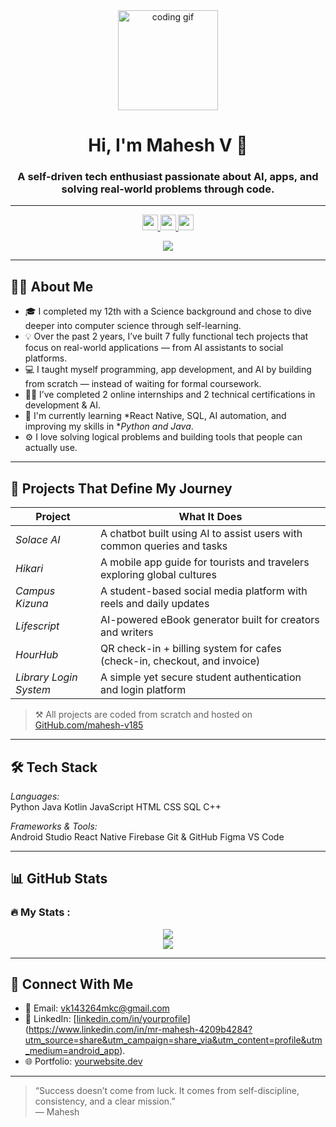 <div align="center">
  <img height="160" src="https://media.giphy.com/media/M9gbBd9nbDrOTu1Mqx/giphy.gif" alt="coding gif" />
</div>

<div align="center">
  <h1>Hi, I'm Mahesh V 👋</h1>
  <h3>A self-driven tech enthusiast passionate about AI, apps, and solving real-world problems through code.</h3>
</div>

---

<div align="center">
 <p align="center">
  <a href="https://www.linkedin.com/in/mr-mahesh-4209b4284?utm_source=share&utm_campaign=share_via&utm_content=profile&utm_medium=android_app" target="_blank">
    <img src="https://img.shields.io/static/v1?message=LinkedIn&logo=linkedin&label=&color=0077B5&logoColor=white&labelColor=&style=for-the-badge" height="25" />
  </a>
  <a href="https://sensational-genie-2ecfa0.netlify.app/" target="_blank">
    <img src="https://img.shields.io/static/v1?message=Portfolio&logo=google-chrome&label=&color=green&logoColor=white&labelColor=&style=for-the-badge" height="25" />
  </a>
  <a href="mailto:vk143264mkc@gmail.com" target="_blank">
    <img src="https://img.shields.io/static/v1?message=Mail&logo=gmail&label=&color=EA4335&logoColor=white&labelColor=&style=for-the-badge" height="25" />
  </a>
</p>

</div>

<div align="center">
  <img src="https://visitor-badge.laobi.icu/badge?page_id=MaheshV.MaheshV&style=flat-square" />
</div>

---

## 👨‍💻 About Me

- 🎓 I completed my 12th with a Science background and chose to dive deeper into computer science through self-learning.
- 💡 Over the past 2 years, I’ve built 7 fully functional tech projects that focus on real-world applications — from AI assistants to social platforms.
- 💻 I taught myself programming, app development, and AI by building from scratch — instead of waiting for formal coursework.
- 🧑‍💼 I’ve completed 2 online internships and 2 technical certifications in development & AI.
- 🌱 I'm currently learning *React Native, SQL, AI automation, and improving my skills in **Python and Java*.
- ⚙ I love solving logical problems and building tools that people can actually use.

---

## 🚀 Projects That Define My Journey

| Project         | What It Does                                                                 |
|----------------|-------------------------------------------------------------------------------|
| *Solace AI*   | A chatbot built using AI to assist users with common queries and tasks       |
| *Hikari*      | A mobile app guide for tourists and travelers exploring global cultures      |
| *Campus Kizuna* | A student-based social media platform with reels and daily updates         |
| *Lifescript*  | AI-powered eBook generator built for creators and writers                    |
| *HourHub*     | QR check-in + billing system for cafes (check-in, checkout, and invoice)     |
| *Library Login System* | A simple yet secure student authentication and login platform       |

> ⚒ All projects are coded from scratch and hosted on [GitHub.com/mahesh-v185](https://github.com/mahesh-v185)

---

## 🛠 Tech Stack

*Languages:*  
Python Java Kotlin JavaScript HTML CSS SQL C++

*Frameworks & Tools:*  
Android Studio React Native Firebase Git & GitHub Figma VS Code

---

## 📊 GitHub Stats

<p align="center">
  <h3 align="left">🔥 My Stats :</h3>

<div align="center">
  <img src="https://github-readme-stats.vercel.app/api?username=mahesh-v185&show_icons=true&theme=tokyonight" />
  <br>
  <img src="https://github-readme-stats.vercel.app/api/top-langs/?username=mahesh-v185&layout=compact&theme=tokyonight" />
</div
</p>

---

## 🔗 Connect With Me

- 📩 Email: vk143264mkc@gmail.com
- 💼 LinkedIn: [[linkedin.com/in/yourprofile](https://linkedin.com/in/yourprofile)](https://www.linkedin.com/in/mr-mahesh-4209b4284?utm_source=share&utm_campaign=share_via&utm_content=profile&utm_medium=android_app).
- 🌐 Portfolio: [yourwebsite.dev](https://yourwebsite.dev)

---

> “Success doesn’t come from luck. It comes from self-discipline, consistency, and a clear mission.”  
> — Mahesh
